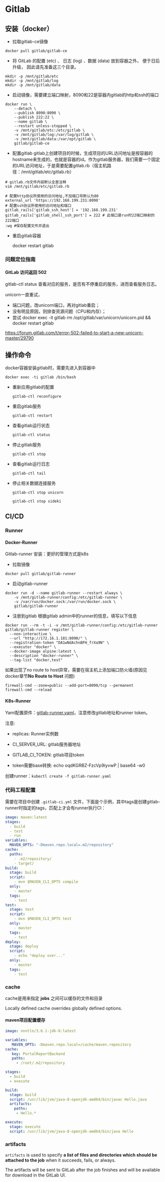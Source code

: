 # Gitlab



## 安装（docker）

* 拉取gitlab-ce镜像
```shell
docker pull gitlab/gitlab-ce
```
* 将 GitLab 的配置 (etc) 、 日志 (log) 、数据 (data) 放到容器之外， 便于日后升级， 因此请先准备这三个目录。
```shell
mkdir -p /mnt/gitlab/etc
mkdir -p /mnt/gitlab/log
mkdir -p /mnt/gitlab/data
```
* 启动镜像，需要建立端口映射，8090和22是容器内gitlab的http和ssh的端口
``` shell
docker run \
    --detach \
    --publish 8090:8090 \
    --publish 222:22 \
    --name gitlab \
    --restart unless-stopped \
    -v /mnt/gitlab/etc:/etc/gitlab \
    -v /mnt/gitlab/log:/var/log/gitlab \
    -v /mnt/gitlab/data:/var/opt/gitlab \
    gitlab/gitlab-ce
```
* 配置gitlab
gitlab上创建项目的时候，生成项目的URL访问地址是按容器的hostname来生成的，也就是容器的id。作为gitlab服务器，我们需要一个固定的URL访问地址，于是需要配置gitlab.rb（宿主机路径：/mnt/gitlab/etc/gitlab.rb）
```shell
# gitlab.rb文件内容默认全是注释
vim /mnt/gitlab/etc/gitlab.rb
```
```shell
# 配置http协议所使用的访问地址,不加端口号默认为80
external_url 'https://192.168.199.231:8090'
# 配置ssh协议所使用的访问地址和端口
gitlab_rails['gitlab_ssh_host'] = '192.168.199.231'
gitlab_rails['gitlab_shell_ssh_port'] = 222 # 此端口是run时22端口映射的222端口
:wq #保存配置文件并退出
```
* 重启gitlab容器

  docker restart gitlab

### 问题定位指南

#### GitLab 访问返回 502

gitlab-ctl status 查看对应的服务，是否有不停重启的服务，进而查看服务日志。

unicorn一直重试，

- 端口问题，改unicorn端口，再对gitlab重启；
- 没有明显原因，则排查资源问题（CPU和内存）；
- 尝试 docker exec -it gitlab rm /opt/gitlab/var/unicorn/unicorn.pid && docker restart gitlab

https://forum.gitlab.com/t/error-502-failed-to-start-a-new-unicorn-master/29790



## 操作命令

docker容器安装gitlab时，需要先进入到容器中

 `docker exec -ti gitlab /bin/bash`

* 重新应用gitlab的配置    

  `gitlab-ctl reconfigure`

* 重启gitlab服务    

  `gitlab-ctl restart`

* 查看gitlab运行状态    

  `gitlab-ctl status`

* 停止gitlab服务    

  `gitlab-ctl stop`

* 查看gitlab运行日志    

  `gitlab-ctl tail`

* 停止相关数据连接服务   

  `gitlab-ctl stop unicorn  `  

  `gitlab-ctl stop sideki`



## CI/CD

### Runner

#### Docker-Runner

Gitlab-runner 安装：更好的管理方式是k8s

* 拉取镜像

```shell
docker pull gitlab/gitlab-runner
```

* 启动gitlab-runner

```shell
docker run -d --name gitlab-runner --restart always \
    -v /mnt/gitlab-runner/config:/etc/gitlab-runner \
    -v /var/run/docker.sock:/var/run/docker.sock \
    gitlab/gitlab-runner
```

* 注册到gitlab 
  根据gitlab admin中的runner的信息，填写以下信息

```shell
docker run --rm -t -i -v /mnt/gitlab-runner/config:/etc/gitlab-runner gitlab/gitlab-runner register \
  --non-interactive \
  --url "http://172.16.1.181:8090/" \
  --registration-token "DA1wNdAchnBFH_frXa9N" \
  --executor "docker" \
  --docker-image alpine:latest \
  --description "docker-runner" \
  --tag-list "docker,test"
```

如果出现了no route to host异常，需要在宿主机上添加端口防火墙(原因见docker章节**No Route to Host** 问题)

```shell
firewall-cmd --zone=public --add-port=8090/tcp --permanent
firewall-cmd --reload
```

#### K8s-Runner

Yaml配置原件：[gitlab-runner.yaml](./materials/gitlab-runner.yaml)，注意修改gitlab地址和runner token。

注意:

- replicas: Runner实例数

- CI_SERVER_URL: gitlab服务器地址
- GITLAB_CI_TOKEN: gitlab项目token
- token需要base转换: echo oqdKGRBZ-FzcVp9iyvwP | base64 -w0

创建runner：`kubectl create -f gitlab-runner.yaml`



### 代码工程配置

需要在项目中创建 `.gitlab-ci.yml` 文件，下面是个示例，其中tags是创建gitlab-runner时指定的tags，匹配上才会有runner执行CI：

```yaml
image: maven:latest
stages:
  - build
  - test
  - run
variables:
  MAVEN_OPTS: "-Dmaven.repo.local=.m2/repository"
cache:
  paths:
    - .m2/repository/
    - target/
build:
  stage: build
  script:
    - mvn $MAVEN_CLI_OPTS compile
  only:
    - master
  tags:
    - test
test:
  stage: test
  script:
    - mvn $MAVEN_CLI_OPTS test
  only:
    - master
  tags:
    - test
deploy:
  stage: deploy
  script:
    - echo "deploy over..."
  only:
    - master
  tags:
    - test
```

### cache

cache是用来指定 **jobs** 之间可以缓存的文件和目录

Locally defined cache overrides globally defined options. 

#### maven项目配置缓存

```yaml
image: nnntln/3.6.1-jdk-8:latest

variables:
   MAVEN_OPTS: -Dmaven.repo.local=/cache/maven.repository
cache:
   key: PortalReportBackend
   paths:
     - /root/.m2/repository

stages:
  - build
  - execute

build:
  stage: build
  script: /usr/lib/jvm/java-8-openjdk-amd64/bin/javac Hello.java
  artifacts:
    paths:
     - Hello.*

execute:
  stage: execute
  script: /usr/lib/jvm/java-8-openjdk-amd64/bin/java Hello
```

### artifacts 

`artifacts` is used to specify **a list of files and directories which should be attached to the job** when it succeeds, fails, or always.

The artifacts will be sent to GitLab after the job finishes and will be available for download in the GitLab UI.

